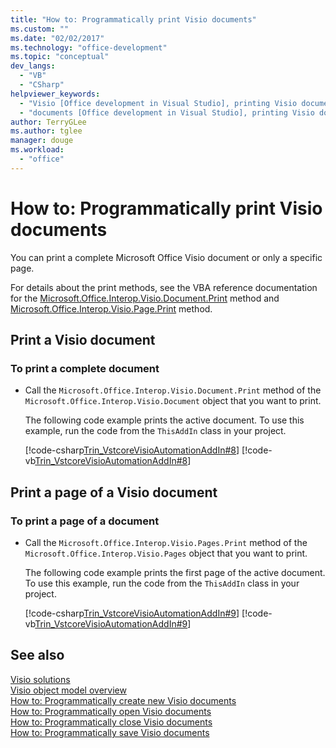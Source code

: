 ```yaml
---
title: "How to: Programmatically print Visio documents"
ms.custom: ""
ms.date: "02/02/2017"
ms.technology: "office-development"
ms.topic: "conceptual"
dev_langs: 
  - "VB"
  - "CSharp"
helpviewer_keywords: 
  - "Visio [Office development in Visual Studio], printing Visio documents"
  - "documents [Office development in Visual Studio], printing Visio documents"
author: TerryGLee
ms.author: tglee
manager: douge
ms.workload: 
  - "office"
---
```

# How to: Programmatically print Visio documents
  You can print a complete Microsoft Office Visio document or only a specific page.  
  
 For details about the print methods, see the VBA reference documentation for the [Microsoft.Office.Interop.Visio.Document.Print](/office/vba/api/Visio.Document.Print) method and [Microsoft.Office.Interop.Visio.Page.Print](/office/vba/api/Visio.Page.Print) method.  
  
## Print a Visio document  
  
### To print a complete document  
  
-   Call the `Microsoft.Office.Interop.Visio.Document.Print` method of the `Microsoft.Office.Interop.Visio.Document` object that you want to print.  
  
     The following code example prints the active document. To use this example, run the code from the `ThisAddIn` class in your project.  
  
     [!code-csharp[Trin_VstcoreVisioAutomationAddIn#8](../vsto/codesnippet/CSharp/trin_vstcorevisioautomationaddin/ThisAddIn.cs#8)]
     [!code-vb[Trin_VstcoreVisioAutomationAddIn#8](../vsto/codesnippet/VisualBasic/trin_vstcorevisioautomationaddin/ThisAddIn.vb#8)]  
  
## Print a page of a Visio document  
  
### To print a page of a document  
  
-   Call the `Microsoft.Office.Interop.Visio.Pages.Print` method of the `Microsoft.Office.Interop.Visio.Pages` object that you want to print.  
  
     The following code example prints the first page of the active document. To use this example, run the code from the `ThisAddIn` class in your project.  
  
     [!code-csharp[Trin_VstcoreVisioAutomationAddIn#9](../vsto/codesnippet/CSharp/trin_vstcorevisioautomationaddin/ThisAddIn.cs#9)]
     [!code-vb[Trin_VstcoreVisioAutomationAddIn#9](../vsto/codesnippet/VisualBasic/trin_vstcorevisioautomationaddin/ThisAddIn.vb#9)]  
  
## See also  
 [Visio solutions](../vsto/visio-solutions.md)   
 [Visio object model overview](../vsto/visio-object-model-overview.md)   
 [How to: Programmatically create new Visio documents](../vsto/how-to-programmatically-create-new-visio-documents.md)   
 [How to: Programmatically open Visio documents](../vsto/how-to-programmatically-open-visio-documents.md)   
 [How to: Programmatically close Visio documents](../vsto/how-to-programmatically-close-visio-documents.md)   
 [How to: Programmatically save Visio documents](../vsto/how-to-programmatically-save-visio-documents.md)  
